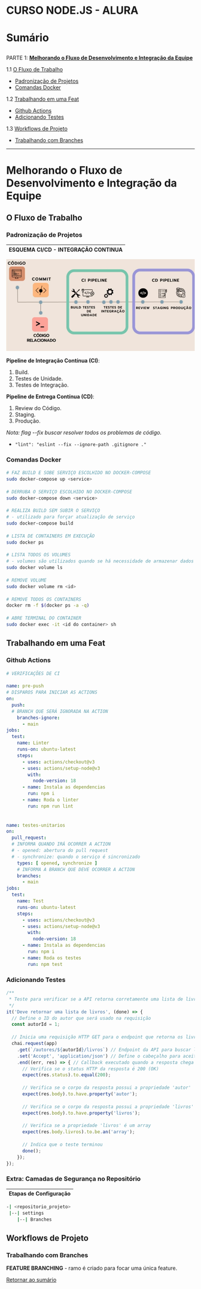 # CURSO NODE.JS - ALURA

# <p id="sumario">Sumário</p>

PARTE 1: <a href="#fluxo-desenvolvimento-integracao" style="font-weight: bold">Melhorando o Fluxo de Desenvolvimento e Integração da Equipe</a>

1.1 <a href="#fluxo-trabalho">O Fluxo de Trabalho</a>

- <a href="#padronizacao-projetos">Padronização de Projetos</a>
- <a href="#comandos-docker">Comandas Docker</a>

1.2 <a href="#trabalhando-feat">Trabalhando em uma Feat</a>

- <a href="#github-actions">Github Actions</a>
- <a href="#add-test">Adicionando Testes</a>

1.3 <a href="#Workflows-projeto">Workflows de Projeto</a>

- <a href="#trabalhando-branchs">Trabalhando com Branches</a>

---

# <p id="fluxo-desenvolvimento-integracao">Melhorando o Fluxo de Desenvolvimento e Integração da Equipe</p>

## <p id="fluxo-trabalho">O Fluxo de Trabalho</p>

### <p id="padronizacao-projetos">Padronização de Projetos</p>

| **ESQUEMA CI/CD - INTEGRAÇÃO CONTINUA** |
|-----------------------------------------|

![alt text](public/img/image1.png)

**Pipeline de Integração Contínua (CI)**:
1. Build.
2. Testes de Unidade.
3. Testes de Integração.

**Pipeline de Entrega Contínua (CD)**:
1. Review do Código.
2. Staging.
3. Produção.

_Nota: flag --fix buscar resolver todos os problemas de código._
- `"lint": "eslint --fix --ignore-path .gitignore ."`

### <p id="comandos-docker">Comandas Docker</p>

```bash
# FAZ BUILD E SOBE SERVIÇO ESCOLHIDO NO DOCKER-COMPOSE
sudo docker-compose up <service>

# DERRUBA O SERVIÇO ESCOLHIDO NO DOCKER-COMPOSE
sudo docker-compose down <service>

# REALIZA BUILD SEM SUBIR O SERVIÇO
# - utilizado para forçar atualização de serviço
sudo docker-compose build

# LISTA DE CONTAINERS EM EXECUÇÃO
sudo docker ps

# LISTA TODOS OS VOLUMES
# - volumes são utilizados quando se há necessidade de armazenar dados
sudo docker volume ls

# REMOVE VOLUME
sudo docker volume rm <id>

# REMOVE TODOS OS CONTAINERS
docker rm -f $(docker ps -a -q)

# ABRE TERMINAL DO CONTAINER
sudo docker exec -it <id do container> sh
```

## <p id="trabalhando-feat">Trabalhando em uma Feat</p>

### <p id="github-actions">Github Actions</p>

```yml
# VERIFICAÇÕES DE CI

name: pre-push
# DISPAROS PARA INICIAR AS ACTIONS
on:
  push:
  # BRANCH QUE SERÁ IGNORADA NA ACTION
    branches-ignore:
      - main
jobs:
  test:
    name: Linter
    runs-on: ubuntu-latest
    steps:
      - uses: actions/checkout@v3
      - uses: actions/setup-node@v3
        with:
          node-version: 18
      - name: Instala as dependencias
        run: npm i
      - name: Roda o linter
        run: npm run lint


name: testes-unitarios
on:
  pull_request:
  # INFORMA QUANDO IRÁ OCORRER A ACTION
  # - opened: abertura do pull request
  # - synchronize: quando o serviço é sincronizado
    types: [ opened, synchronize ]
    # INFORMA A BRANCH QUE DEVE OCORRER A ACTION
    branches:
      - main
jobs:
  test:
    name: Test
    runs-on: ubuntu-latest
    steps:
      - uses: actions/checkout@v3
      - uses: actions/setup-node@v3
        with:
          node-version: 18
      - name: Instala as dependencias
        run: npm i
      - name: Roda os testes
        run: npm test

```

### <p id="#add-test">Adicionando Testes</p>

```javascript
/**
 * Teste para verificar se a API retorna corretamente uma lista de livros de um autor específico.
 */
it('Deve retornar uma lista de livros', (done) => {
  // Define o ID do autor que será usado na requisição
  const autorId = 1;

  // Inicia uma requisição HTTP GET para o endpoint que retorna os livros de um autor
  chai.request(app)
    .get(`/autores/${autorId}/livros`) // Endpoint da API para buscar livros de um autor específico
    .set('Accept', 'application/json') // Define o cabeçalho para aceitar respostas em JSON
    .end((err, res) => { // Callback executado quando a resposta chega
      // Verifica se o status HTTP da resposta é 200 (OK)
      expect(res.status).to.equal(200);

      // Verifica se o corpo da resposta possui a propriedade 'autor'
      expect(res.body).to.have.property('autor');

      // Verifica se o corpo da resposta possui a propriedade 'livros'
      expect(res.body).to.have.property('livros');

      // Verifica se a propriedade 'livros' é um array
      expect(res.body.livros).to.be.an('array');

      // Indica que o teste terminou
      done();
    });
});
```

### Extra: Camadas de Segurança no Repositório

| **Etapas de Configuração** |
|----------------------------|

```bash
-| <repositorio_projeto>
 |--| settings
    |--| Branches
```

## <p id="Workflows-projeto">Workflows de Projeto</p>

### <p id="trabalhando-branchs">Trabalhando com Branches</p>

**FEATURE BRANCHING** - ramo é criado para focar uma única feature.

<a href="#sumario">Retornar ao sumário</a>